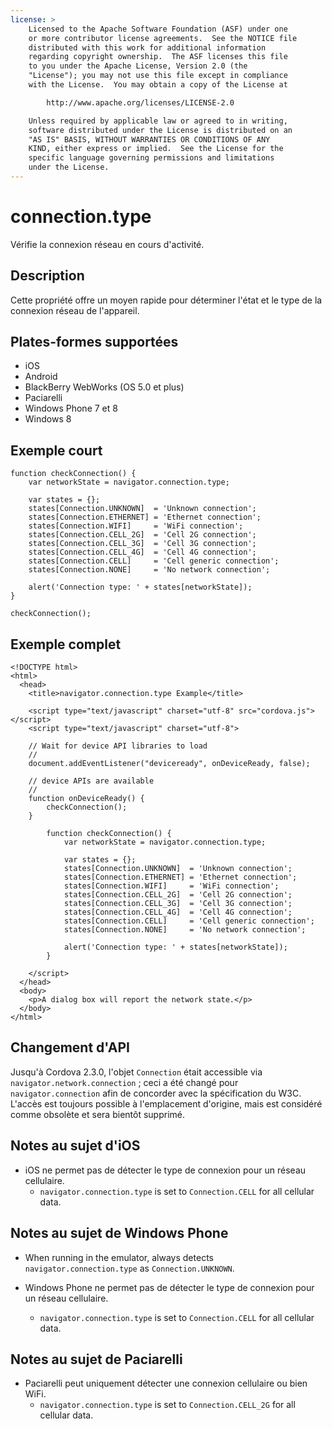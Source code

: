 ```yaml
---
license: >
    Licensed to the Apache Software Foundation (ASF) under one
    or more contributor license agreements.  See the NOTICE file
    distributed with this work for additional information
    regarding copyright ownership.  The ASF licenses this file
    to you under the Apache License, Version 2.0 (the
    "License"); you may not use this file except in compliance
    with the License.  You may obtain a copy of the License at

        http://www.apache.org/licenses/LICENSE-2.0

    Unless required by applicable law or agreed to in writing,
    software distributed under the License is distributed on an
    "AS IS" BASIS, WITHOUT WARRANTIES OR CONDITIONS OF ANY
    KIND, either express or implied.  See the License for the
    specific language governing permissions and limitations
    under the License.
---
```


# connection.type

Vérifie la connexion réseau en cours d'activité.

## Description

Cette propriété offre un moyen rapide pour déterminer l'état et le type de la connexion réseau de l'appareil.

## Plates-formes supportées

*   iOS
*   Android
*   BlackBerry WebWorks (OS 5.0 et plus)
*   Paciarelli
*   Windows Phone 7 et 8
*   Windows 8

## Exemple court

    function checkConnection() {
        var networkState = navigator.connection.type;
    
        var states = {};
        states[Connection.UNKNOWN]  = 'Unknown connection';
        states[Connection.ETHERNET] = 'Ethernet connection';
        states[Connection.WIFI]     = 'WiFi connection';
        states[Connection.CELL_2G]  = 'Cell 2G connection';
        states[Connection.CELL_3G]  = 'Cell 3G connection';
        states[Connection.CELL_4G]  = 'Cell 4G connection';
        states[Connection.CELL]     = 'Cell generic connection';
        states[Connection.NONE]     = 'No network connection';
    
        alert('Connection type: ' + states[networkState]);
    }
    
    checkConnection();
    

## Exemple complet

    <!DOCTYPE html>
    <html>
      <head>
        <title>navigator.connection.type Example</title>
    
        <script type="text/javascript" charset="utf-8" src="cordova.js"></script>
        <script type="text/javascript" charset="utf-8">
    
        // Wait for device API libraries to load
        //
        document.addEventListener("deviceready", onDeviceReady, false);
    
        // device APIs are available
        //
        function onDeviceReady() {
            checkConnection();
        }
    
            function checkConnection() {
                var networkState = navigator.connection.type;
    
                var states = {};
                states[Connection.UNKNOWN]  = 'Unknown connection';
                states[Connection.ETHERNET] = 'Ethernet connection';
                states[Connection.WIFI]     = 'WiFi connection';
                states[Connection.CELL_2G]  = 'Cell 2G connection';
                states[Connection.CELL_3G]  = 'Cell 3G connection';
                states[Connection.CELL_4G]  = 'Cell 4G connection';
                states[Connection.CELL]     = 'Cell generic connection';
                states[Connection.NONE]     = 'No network connection';
    
                alert('Connection type: ' + states[networkState]);
            }
    
        </script>
      </head>
      <body>
        <p>A dialog box will report the network state.</p>
      </body>
    </html>
    

## Changement d'API

Jusqu'à Cordova 2.3.0, l'objet `Connection` était accessible via `navigator.network.connection` ; ceci a été changé pour `navigator.connection` afin de concorder avec la spécification du W3C. L'accès est toujours possible à l'emplacement d'origine, mais est considéré comme obsolète et sera bientôt supprimé.

## Notes au sujet d'iOS

*   iOS ne permet pas de détecter le type de connexion pour un réseau cellulaire. 
    *   `navigator.connection.type` is set to `Connection.CELL` for all cellular data.

## Notes au sujet de Windows Phone

*   When running in the emulator, always detects `navigator.connection.type` as `Connection.UNKNOWN`.

*   Windows Phone ne permet pas de détecter le type de connexion pour un réseau cellulaire.
    
    *   `navigator.connection.type` is set to `Connection.CELL` for all cellular data.

## Notes au sujet de Paciarelli

*   Paciarelli peut uniquement détecter une connexion cellulaire ou bien WiFi. 
    *   `navigator.connection.type` is set to `Connection.CELL_2G` for all cellular data.